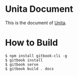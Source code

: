 # Unita Document
This is the document of [Unita](https://unita.network/).

# How to Build
```
$ npm install gitbook-cli -g
$ gitbook install
$ gitbook serve
$ gitbook build . docs
```